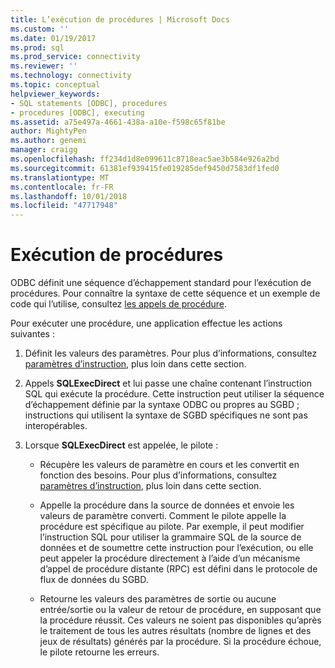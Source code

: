 ```yaml
---
title: L’exécution de procédures | Microsoft Docs
ms.custom: ''
ms.date: 01/19/2017
ms.prod: sql
ms.prod_service: connectivity
ms.reviewer: ''
ms.technology: connectivity
ms.topic: conceptual
helpviewer_keywords:
- SQL statements [ODBC], procedures
- procedures [ODBC], executing
ms.assetid: a75e497a-4661-438a-a10e-f598c65f81be
author: MightyPen
ms.author: genemi
manager: craigg
ms.openlocfilehash: ff234d1d8e099611c8718eac5ae3b584e926a2bd
ms.sourcegitcommit: 61381ef939415fe019285def9450d7583df1fed0
ms.translationtype: MT
ms.contentlocale: fr-FR
ms.lasthandoff: 10/01/2018
ms.locfileid: "47717948"
---
```

# <a name="executing-procedures"></a>Exécution de procédures
ODBC définit une séquence d’échappement standard pour l’exécution de procédures. Pour connaître la syntaxe de cette séquence et un exemple de code qui l’utilise, consultez [les appels de procédure](../../../odbc/reference/develop-app/procedure-calls.md).  
  
 Pour exécuter une procédure, une application effectue les actions suivantes :  
  
1.  Définit les valeurs des paramètres. Pour plus d’informations, consultez [paramètres d’instruction](../../../odbc/reference/develop-app/statement-parameters.md), plus loin dans cette section.  
  
2.  Appels **SQLExecDirect** et lui passe une chaîne contenant l’instruction SQL qui exécute la procédure. Cette instruction peut utiliser la séquence d’échappement définie par la syntaxe ODBC ou propres au SGBD ; instructions qui utilisent la syntaxe de SGBD spécifiques ne sont pas interopérables.  
  
3.  Lorsque **SQLExecDirect** est appelée, le pilote :  
  
    -   Récupère les valeurs de paramètre en cours et les convertit en fonction des besoins. Pour plus d’informations, consultez [paramètres d’instruction](../../../odbc/reference/develop-app/statement-parameters.md), plus loin dans cette section.  
  
    -   Appelle la procédure dans la source de données et envoie les valeurs de paramètre converti. Comment le pilote appelle la procédure est spécifique au pilote. Par exemple, il peut modifier l’instruction SQL pour utiliser la grammaire SQL de la source de données et de soumettre cette instruction pour l’exécution, ou elle peut appeler la procédure directement à l’aide d’un mécanisme d’appel de procédure distante (RPC) est défini dans le protocole de flux de données du SGBD.  
  
    -   Retourne les valeurs des paramètres de sortie ou aucune entrée/sortie ou la valeur de retour de procédure, en supposant que la procédure réussit. Ces valeurs ne soient pas disponibles qu’après le traitement de tous les autres résultats (nombre de lignes et des jeux de résultats) générés par la procédure. Si la procédure échoue, le pilote retourne les erreurs.
